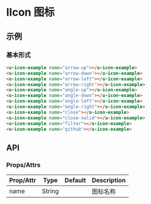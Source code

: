 # IIcon 图标

## 示例
### 基本形式

``` html
<u-icon-example name="arrow-up"></u-icon-example>
<u-icon-example name="arrow-down"></u-icon-example>
<u-icon-example name="arrow-left"></u-icon-example>
<u-icon-example name="arrow-right"></u-icon-example>
<u-icon-example name="angle-up"></u-icon-example>
<u-icon-example name="angle-down"></u-icon-example>
<u-icon-example name="angle-left"></u-icon-example>
<u-icon-example name="angle-right"></u-icon-example>
<u-icon-example name="close"></u-icon-example>
<u-icon-example name="close-solid"></u-icon-example>
<u-icon-example name="filter"></u-icon-example>
<u-icon-example name="github"></u-icon-example>
```

## API
### Props/Attrs

| Prop/Attr | Type | Default | Description |
| --------- | ---- | ------- | ----------- |
| name | String | | 图标名称 |
